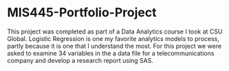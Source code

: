 # MIS445-Portfolio-Project
This project was completed as part of a Data Analytics course I took at CSU Global. Logistic Regression is one my favorite analytics models to process, partly because it is one that I understand the most. For this project we were asked to examine 34 variables in the a data file for a telecommunications company and develop a research report using SAS. 
